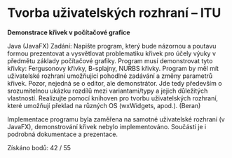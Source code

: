 # Tvorba uživatelských rozhraní – ITU
**Demonstrace křivek v počítačové grafice**  
  
Java (JavaFX)
Zadání: Napište program, který bude názornou a poutavu formou prezentovat a vysvětlovat problematiku křivek pro účely výuky v předmětu základy počítačové grafiky. Program musí demonstrovat tyto křivky: Fergusonovy křivky, B-splajny, NURBS křivky. Program by měl mít uživatelské rozhraní umožňující pohodlné zadávání a změny parametrů křivek. Pozor, nejedná se o editor, ale demonstrátor. Jde tedy především o srozumitelnou ukázku rozdílů mezi variantami/typy a jejich důležitých vlastností. Realizujte pomocí knihoven pro tvorbu uživatelských rozhraní, které umožňují překlad na různých OS (wxWidgets, apod.). (Beran)

Implementace programu byla zaměřena na samotné uživatelské rozhraní (v JavaFX), demonstrování křivek nebylo implementováno. Součástí je i podrobná dokumentace a prezentace.

Získáno bodů: 42 / 55
